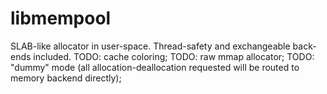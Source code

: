 libmempool
==========

SLAB-like allocator in user-space. Thread-safety and exchangeable back-ends included.
TODO: cache coloring;
TODO: raw mmap allocator;
TODO: "dummy" mode (all allocation-deallocation requested will be routed to memory backend directly);
